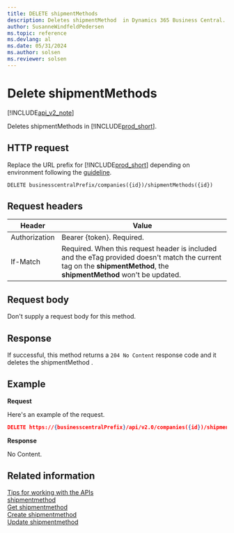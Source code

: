 ```yaml
---
title: DELETE shipmentMethods  
description: Deletes shipmentMethod  in Dynamics 365 Business Central.
author: SusanneWindfeldPedersen
ms.topic: reference
ms.devlang: al
ms.date: 05/31/2024
ms.author: solsen
ms.reviewer: solsen
---
```


# Delete shipmentMethods

[!INCLUDE[api_v2_note](../../../includes/api_v2_note.md)]

Deletes shipmentMethods in [!INCLUDE[prod_short](../../../includes/prod_short.md)].

## HTTP request
Replace the URL prefix for [!INCLUDE[prod_short](../../../includes/prod_short.md)] depending on environment following the [guideline](../../v2.0/endpoints-apis-for-dynamics.md).
```
DELETE businesscentralPrefix/companies({id})/shipmentMethods({id})
```

## Request headers

|Header|Value|
|------|-----|
|Authorization  |Bearer {token}. Required. |
|If-Match       |Required. When this request header is included and the eTag provided doesn't match the current tag on the **shipmentMethod**, the **shipmentMethod** won't be updated. |

## Request body
Don't supply a request body for this method.

## Response
If successful, this method returns a ```204 No Content``` response code and it deletes the shipmentMethod .

## Example

**Request**

Here's an example of the request.

```json
DELETE https://{businesscentralPrefix}/api/v2.0/companies({id})/shipmentMethods({id})
```

**Response** 

No Content.



## Related information
[Tips for working with the APIs](../../../developer/devenv-connect-apps-tips.md)    
[shipmentmethod](../resources/dynamics_shipmentmethod.md)    
[Get shipmentmethod](dynamics_shipmentmethod_Get.md)    
[Create shipmentmethod](dynamics_shipmentmethod_Create.md)    
[Update shipmentmethod](dynamics_shipmentmethod_Update.md)    
